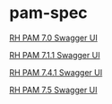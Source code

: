 # pam-spec

[RH PAM 7.0 Swagger UI](http://petstore.swagger.io/?url=https://raw.githubusercontent.com/ally-jarrett/pam-spec/master/v7.0/pam-swagger.json)

[RH PAM 7.1.1 Swagger UI](http://petstore.swagger.io/?url=https://raw.githubusercontent.com/ally-jarrett/pam-spec/master/v7.1.1/pam-swagger.json)

[RH PAM 7.4.1 Swagger UI](http://petstore.swagger.io/?url=https://raw.githubusercontent.com/ally-jarrett/pam-spec/master/v7.4.1/pam-swagger.json)

[RH PAM 7.5 Swagger UI](http://petstore.swagger.io/?url=https://raw.githubusercontent.com/ally-jarrett/pam-spec/master/v7.5/pam-swagger.json)
